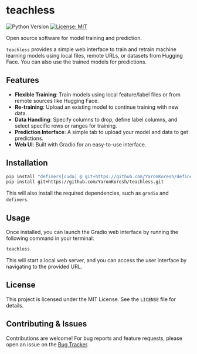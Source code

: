 # teachless

![Python Version](https://img.shields.io/badge/python-3.7+-blue.svg)
[![License: MIT](https://img.shields.io/badge/License-MIT-yellow.svg)](https://opensource.org/licenses/MIT)

Open source software for model training and prediction.

`teachless` provides a simple web interface to train and retrain machine learning models using local files, remote URLs, or datasets from Hugging Face. You can also use the trained models for predictions.

## Features

* **Flexible Training**: Train models using local feature/label files or from remote sources like Hugging Face.
* **Re-training**: Upload an existing model to continue training with new data.
* **Data Handling**: Specify columns to drop, define label columns, and select specific rows or ranges for training.
* **Prediction Interface**: A simple tab to upload your model and data to get predictions.
* **Web UI**: Built with Gradio for an easy-to-use interface.

## Installation

```bash
pip install "definers[cuda] @ git+https://github.com/YaronKoresh/definers.git" --extra-index-url https://pypi.nvidia.com
pip install git+https://github.com/YaronKoresh/teachless.git
```

This will also install the required dependencies, such as `gradio` and `definers`.

## Usage

Once installed, you can launch the Gradio web interface by running the following command in your terminal:

```bash
teachless
```

This will start a local web server, and you can access the user interface by navigating to the provided URL.

## License

This project is licensed under the MIT License. See the `LICENSE` file for details.

## Contributing & Issues

Contributions are welcome! For bug reports and feature requests, please open an issue on the [Bug Tracker](https://github.com/YaronKoresh/teachless/issues).
